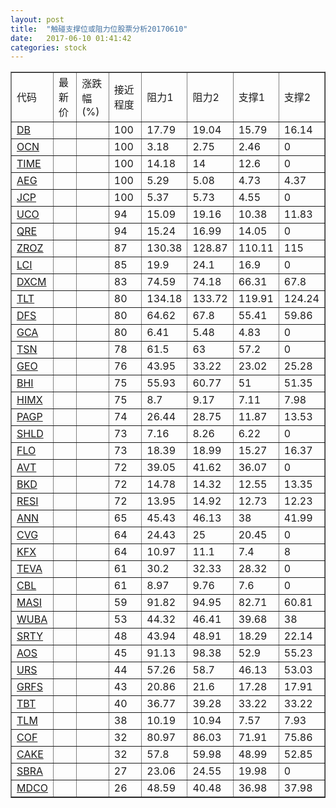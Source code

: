 ```yaml
---
layout: post
title:  "触碰支撑位或阻力位股票分析20170610"
date:   2017-06-10 01:41:42
categories: stock
---
```

<script type="text/javascript">
var stockList = []
stockList.push('gb_db');
stockList.push('gb_ocn');
stockList.push('gb_time');
stockList.push('gb_aeg');
stockList.push('gb_jcp');
stockList.push('gb_uco');
stockList.push('gb_qre');
stockList.push('gb_zroz');
stockList.push('gb_lci');
stockList.push('gb_dxcm');
stockList.push('gb_tlt');
stockList.push('gb_dfs');
stockList.push('gb_gca');
stockList.push('gb_tsn');
stockList.push('gb_geo');
stockList.push('gb_bhi');
stockList.push('gb_himx');
stockList.push('gb_pagp');
stockList.push('gb_shld');
stockList.push('gb_flo');
stockList.push('gb_avt');
stockList.push('gb_bkd');
stockList.push('gb_resi');
stockList.push('gb_ann');
stockList.push('gb_cvg');
stockList.push('gb_kfx');
stockList.push('gb_teva');
stockList.push('gb_cbl');
stockList.push('gb_masi');
stockList.push('gb_wuba');
stockList.push('gb_srty');
stockList.push('gb_aos');
stockList.push('gb_urs');
stockList.push('gb_grfs');
stockList.push('gb_tbt');
stockList.push('gb_tlm');
stockList.push('gb_cof');
stockList.push('gb_cake');
stockList.push('gb_sbra');
stockList.push('gb_mdco');
</script>
<table border="1">
 <tr>
 <td>代码</td>
 <td>最新价</td>
 <td>涨跌幅(%)</td>
 <td>接近程度</td>
 <td>阻力1</td>
 <td>阻力2</td>
 <td>支撑1</td>
 <td>支撑2</td>
</tr>
  <tr id="db" class="red">
  <td><a href="http://stock.finance.sina.com.cn/usstock/quotes/DB.html" target="_blank">DB</a></td><td></td><td></td><td>100</td><td>17.79</td><td>19.04</td><td>15.79</td><td>16.14</td></tr>
  <tr id="ocn" class="red">
  <td><a href="http://stock.finance.sina.com.cn/usstock/quotes/OCN.html" target="_blank">OCN</a></td><td></td><td></td><td>100</td><td>3.18</td><td>2.75</td><td>2.46</td><td>0</td></tr>
  <tr id="time" class="red">
  <td><a href="http://stock.finance.sina.com.cn/usstock/quotes/TIME.html" target="_blank">TIME</a></td><td></td><td></td><td>100</td><td>14.18</td><td>14</td><td>12.6</td><td>0</td></tr>
  <tr id="aeg" class="red">
  <td><a href="http://stock.finance.sina.com.cn/usstock/quotes/AEG.html" target="_blank">AEG</a></td><td></td><td></td><td>100</td><td>5.29</td><td>5.08</td><td>4.73</td><td>4.37</td></tr>
  <tr id="jcp" class="green">
  <td><a href="http://stock.finance.sina.com.cn/usstock/quotes/JCP.html" target="_blank">JCP</a></td><td></td><td></td><td>100</td><td>5.37</td><td>5.73</td><td>4.55</td><td>0</td></tr>
  <tr id="uco" class="red">
  <td><a href="http://stock.finance.sina.com.cn/usstock/quotes/UCO.html" target="_blank">UCO</a></td><td></td><td></td><td>94</td><td>15.09</td><td>19.16</td><td>10.38</td><td>11.83</td></tr>
  <tr id="qre" class="red">
  <td><a href="http://stock.finance.sina.com.cn/usstock/quotes/QRE.html" target="_blank">QRE</a></td><td></td><td></td><td>94</td><td>15.24</td><td>16.99</td><td>14.05</td><td>0</td></tr>
  <tr id="zroz" class="green">
  <td><a href="http://stock.finance.sina.com.cn/usstock/quotes/ZROZ.html" target="_blank">ZROZ</a></td><td></td><td></td><td>87</td><td>130.38</td><td>128.87</td><td>110.11</td><td>115</td></tr>
  <tr id="lci" class="red">
  <td><a href="http://stock.finance.sina.com.cn/usstock/quotes/LCI.html" target="_blank">LCI</a></td><td></td><td></td><td>85</td><td>19.9</td><td>24.1</td><td>16.9</td><td>0</td></tr>
  <tr id="dxcm" class="green">
  <td><a href="http://stock.finance.sina.com.cn/usstock/quotes/DXCM.html" target="_blank">DXCM</a></td><td></td><td></td><td>83</td><td>74.59</td><td>74.18</td><td>66.31</td><td>67.8</td></tr>
  <tr id="tlt" class="green">
  <td><a href="http://stock.finance.sina.com.cn/usstock/quotes/TLT.html" target="_blank">TLT</a></td><td></td><td></td><td>80</td><td>134.18</td><td>133.72</td><td>119.91</td><td>124.24</td></tr>
  <tr id="dfs" class="green">
  <td><a href="http://stock.finance.sina.com.cn/usstock/quotes/DFS.html" target="_blank">DFS</a></td><td></td><td></td><td>80</td><td>64.62</td><td>67.8</td><td>55.41</td><td>59.86</td></tr>
  <tr id="gca" class="green">
  <td><a href="http://stock.finance.sina.com.cn/usstock/quotes/GCA.html" target="_blank">GCA</a></td><td></td><td></td><td>80</td><td>6.41</td><td>5.48</td><td>4.83</td><td>0</td></tr>
  <tr id="tsn" class="red">
  <td><a href="http://stock.finance.sina.com.cn/usstock/quotes/TSN.html" target="_blank">TSN</a></td><td></td><td></td><td>78</td><td>61.5</td><td>63</td><td>57.2</td><td>0</td></tr>
  <tr id="geo" class="green">
  <td><a href="http://stock.finance.sina.com.cn/usstock/quotes/GEO.html" target="_blank">GEO</a></td><td></td><td></td><td>76</td><td>43.95</td><td>33.22</td><td>23.02</td><td>25.28</td></tr>
  <tr id="bhi" class="red">
  <td><a href="http://stock.finance.sina.com.cn/usstock/quotes/BHI.html" target="_blank">BHI</a></td><td></td><td></td><td>75</td><td>55.93</td><td>60.77</td><td>51</td><td>51.35</td></tr>
  <tr id="himx" class="green">
  <td><a href="http://stock.finance.sina.com.cn/usstock/quotes/HIMX.html" target="_blank">HIMX</a></td><td></td><td></td><td>75</td><td>8.7</td><td>9.17</td><td>7.11</td><td>7.98</td></tr>
  <tr id="pagp" class="red">
  <td><a href="http://stock.finance.sina.com.cn/usstock/quotes/PAGP.html" target="_blank">PAGP</a></td><td></td><td></td><td>74</td><td>26.44</td><td>28.75</td><td>11.87</td><td>13.53</td></tr>
  <tr id="shld" class="red">
  <td><a href="http://stock.finance.sina.com.cn/usstock/quotes/SHLD.html" target="_blank">SHLD</a></td><td></td><td></td><td>73</td><td>7.16</td><td>8.26</td><td>6.22</td><td>0</td></tr>
  <tr id="flo" class="red">
  <td><a href="http://stock.finance.sina.com.cn/usstock/quotes/FLO.html" target="_blank">FLO</a></td><td></td><td></td><td>73</td><td>18.39</td><td>18.99</td><td>15.27</td><td>16.37</td></tr>
  <tr id="avt" class="red">
  <td><a href="http://stock.finance.sina.com.cn/usstock/quotes/AVT.html" target="_blank">AVT</a></td><td></td><td></td><td>72</td><td>39.05</td><td>41.62</td><td>36.07</td><td>0</td></tr>
  <tr id="bkd" class="red">
  <td><a href="http://stock.finance.sina.com.cn/usstock/quotes/BKD.html" target="_blank">BKD</a></td><td></td><td></td><td>72</td><td>14.78</td><td>14.32</td><td>12.55</td><td>13.35</td></tr>
  <tr id="resi" class="red">
  <td><a href="http://stock.finance.sina.com.cn/usstock/quotes/RESI.html" target="_blank">RESI</a></td><td></td><td></td><td>72</td><td>13.95</td><td>14.92</td><td>12.73</td><td>12.23</td></tr>
  <tr id="ann" class="red">
  <td><a href="http://stock.finance.sina.com.cn/usstock/quotes/ANN.html" target="_blank">ANN</a></td><td></td><td></td><td>65</td><td>45.43</td><td>46.13</td><td>38</td><td>41.99</td></tr>
  <tr id="cvg" class="red">
  <td><a href="http://stock.finance.sina.com.cn/usstock/quotes/CVG.html" target="_blank">CVG</a></td><td></td><td></td><td>64</td><td>24.43</td><td>25</td><td>20.45</td><td>0</td></tr>
  <tr id="kfx" class="green">
  <td><a href="http://stock.finance.sina.com.cn/usstock/quotes/KFX.html" target="_blank">KFX</a></td><td></td><td></td><td>64</td><td>10.97</td><td>11.1</td><td>7.4</td><td>8</td></tr>
  <tr id="teva" class="green">
  <td><a href="http://stock.finance.sina.com.cn/usstock/quotes/TEVA.html" target="_blank">TEVA</a></td><td></td><td></td><td>61</td><td>30.2</td><td>32.33</td><td>28.32</td><td>0</td></tr>
  <tr id="cbl" class="green">
  <td><a href="http://stock.finance.sina.com.cn/usstock/quotes/CBL.html" target="_blank">CBL</a></td><td></td><td></td><td>61</td><td>8.97</td><td>9.76</td><td>7.6</td><td>0</td></tr>
  <tr id="masi" class="red">
  <td><a href="http://stock.finance.sina.com.cn/usstock/quotes/MASI.html" target="_blank">MASI</a></td><td></td><td></td><td>59</td><td>91.82</td><td>94.95</td><td>82.71</td><td>60.81</td></tr>
  <tr id="wuba" class="red">
  <td><a href="http://stock.finance.sina.com.cn/usstock/quotes/WUBA.html" target="_blank">WUBA</a></td><td></td><td></td><td>53</td><td>44.32</td><td>46.41</td><td>39.68</td><td>38</td></tr>
  <tr id="srty" class="red">
  <td><a href="http://stock.finance.sina.com.cn/usstock/quotes/SRTY.html" target="_blank">SRTY</a></td><td></td><td></td><td>48</td><td>43.94</td><td>48.91</td><td>18.29</td><td>22.14</td></tr>
  <tr id="aos" class="green">
  <td><a href="http://stock.finance.sina.com.cn/usstock/quotes/AOS.html" target="_blank">AOS</a></td><td></td><td></td><td>45</td><td>91.13</td><td>98.38</td><td>52.9</td><td>55.23</td></tr>
  <tr id="urs" class="green">
  <td><a href="http://stock.finance.sina.com.cn/usstock/quotes/URS.html" target="_blank">URS</a></td><td></td><td></td><td>44</td><td>57.26</td><td>58.7</td><td>46.13</td><td>53.03</td></tr>
  <tr id="grfs" class="red">
  <td><a href="http://stock.finance.sina.com.cn/usstock/quotes/GRFS.html" target="_blank">GRFS</a></td><td></td><td></td><td>43</td><td>20.86</td><td>21.6</td><td>17.28</td><td>17.91</td></tr>
  <tr id="tbt" class="red">
  <td><a href="http://stock.finance.sina.com.cn/usstock/quotes/TBT.html" target="_blank">TBT</a></td><td></td><td></td><td>40</td><td>36.77</td><td>39.28</td><td>33.22</td><td>33.22</td></tr>
  <tr id="tlm" class="green">
  <td><a href="http://stock.finance.sina.com.cn/usstock/quotes/TLM.html" target="_blank">TLM</a></td><td></td><td></td><td>38</td><td>10.19</td><td>10.94</td><td>7.57</td><td>7.93</td></tr>
  <tr id="cof" class="red">
  <td><a href="http://stock.finance.sina.com.cn/usstock/quotes/COF.html" target="_blank">COF</a></td><td></td><td></td><td>32</td><td>80.97</td><td>86.03</td><td>71.91</td><td>75.86</td></tr>
  <tr id="cake" class="green">
  <td><a href="http://stock.finance.sina.com.cn/usstock/quotes/CAKE.html" target="_blank">CAKE</a></td><td></td><td></td><td>32</td><td>57.8</td><td>59.98</td><td>48.99</td><td>52.85</td></tr>
  <tr id="sbra" class="red">
  <td><a href="http://stock.finance.sina.com.cn/usstock/quotes/SBRA.html" target="_blank">SBRA</a></td><td></td><td></td><td>27</td><td>23.06</td><td>24.55</td><td>19.98</td><td>0</td></tr>
  <tr id="mdco" class="red">
  <td><a href="http://stock.finance.sina.com.cn/usstock/quotes/MDCO.html" target="_blank">MDCO</a></td><td></td><td></td><td>26</td><td>48.59</td><td>40.48</td><td>36.98</td><td>37.98</td></tr>
</table>

